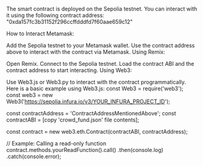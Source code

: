 
The smart contract is deployed on the Sepolia testnet. You can interact with it using the following contract address: "0xda157fc3b31152f296ccffdddfd7f60aae659c12"

How to Interact
Metamask:

Add the Sepolia testnet to your Metamask wallet.
Use the contract address above to interact with the contract via Metamask.
Using Remix:

Open Remix.
Connect to the Sepolia testnet.
Load the contract ABI and the contract address to start interacting.
Using Web3:

Use Web3.js or Web3.py to interact with the contract programmatically. Here is a basic example using Web3.js:
const Web3 = require('web3');
const web3 = new Web3('https://sepolia.infura.io/v3/YOUR_INFURA_PROJECT_ID');

const contractAddress = 'ContractAddressMentionedAbove';
const contractABI = [copy 'crowd_fund.json' file contents];

const contract = new web3.eth.Contract(contractABI, contractAddress);

// Example: Calling a read-only function
contract.methods.yourReadFunction().call()
  .then(console.log)
  .catch(console.error);
